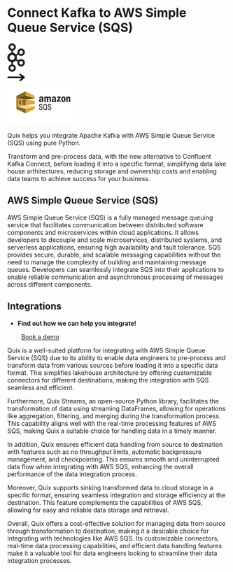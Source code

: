 # Connect Kafka to AWS Simple Queue Service (SQS)

<div class="connect-images cards blog-grid-card" markdown>
<div>
<img src="../images/kafka_logo.png" width="40px" />
</div>
<div>
<img src="../images/arrow.svg" width="40px" />
</div>
<div>
<img src="./images/aws-simple-queue-service-(sqs-_1.jpg" />
</div>
</div>

Quix helps you integrate Apache Kafka with AWS Simple Queue Service (SQS) using pure Python.

Transform and pre-process data, with the new alternative to Confluent Kafka Connect, before loading it into a specific format, simplifying data lake house arthitectures, reducing storage and ownership costs and enabling data teams to achieve success for your business.

## AWS Simple Queue Service (SQS)

AWS Simple Queue Service (SQS) is a fully managed message queuing service that facilitates communication between distributed software components and microservices within cloud applications. It allows developers to decouple and scale microservices, distributed systems, and serverless applications, ensuring high availability and fault tolerance. SQS provides secure, durable, and scalable messaging capabilities without the need to manage the complexity of building and maintaining message queues. Developers can seamlessly integrate SQS into their applications to enable reliable communication and asynchronous processing of messages across different components.

## Integrations

<div class="grid cards" markdown>

- __Find out how we can help you integrate!__

    <a class="md-button md-button--primary" href="https://share.hsforms.com/1iW0TmZzKQMChk0lxd_tGiw4yjw2?__hstc=175542013.2303933fbd746c0ac86d9ccbe9bc9100.1728383268831.1729603416735.1729620918855.31&__hssc=175542013.1.1729620918855&__hsfp=2132701734" target="_blank" style="margin:.5rem;">Book a demo</a>

</div>


Quix is a well-suited platform for integrating with AWS Simple Queue Service (SQS) due to its ability to enable data engineers to pre-process and transform data from various sources before loading it into a specific data format. This simplifies lakehouse architecture by offering customizable connectors for different destinations, making the integration with SQS seamless and efficient.

Furthermore, Quix Streams, an open-source Python library, facilitates the transformation of data using streaming DataFrames, allowing for operations like aggregation, filtering, and merging during the transformation process. This capability aligns well with the real-time processing features of AWS SQS, making Quix a suitable choice for handling data in a timely manner.

In addition, Quix ensures efficient data handling from source to destination with features such as no throughput limits, automatic backpressure management, and checkpointing. This ensures smooth and uninterrupted data flow when integrating with AWS SQS, enhancing the overall performance of the data integration process.

Moreover, Quix supports sinking transformed data to cloud storage in a specific format, ensuring seamless integration and storage efficiency at the destination. This feature complements the capabilities of AWS SQS, allowing for easy and reliable data storage and retrieval.

Overall, Quix offers a cost-effective solution for managing data from source through transformation to destination, making it a desirable choice for integrating with technologies like AWS SQS. Its customizable connectors, real-time data processing capabilities, and efficient data handling features make it a valuable tool for data engineers looking to streamline their data integration processes.

